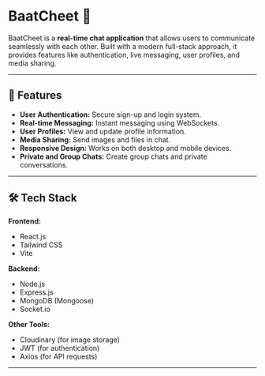 # BaatCheet 💬

BaatCheet is a **real-time chat application** that allows users to communicate seamlessly with each other. Built with a modern full-stack approach, it provides features like authentication, live messaging, user profiles, and media sharing.

---

## 🌟 Features

- **User Authentication:** Secure sign-up and login system.
- **Real-time Messaging:** Instant messaging using WebSockets.
- **User Profiles:** View and update profile information.
- **Media Sharing:** Send images and files in chat.
- **Responsive Design:** Works on both desktop and mobile devices.
- **Private and Group Chats:** Create group chats and private conversations.

---

## 🛠️ Tech Stack

**Frontend:**  
- React.js  
- Tailwind CSS  
- Vite  

**Backend:**  
- Node.js  
- Express.js  
- MongoDB (Mongoose)  
- Socket.io  

**Other Tools:**  
- Cloudinary (for image storage)  
- JWT (for authentication)  
- Axios (for API requests)

---

